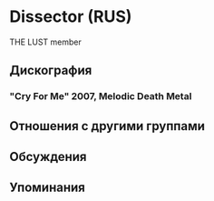 # Dissector (RUS)

THE LUST member

## Дискография

### "Cry For Me" 2007, Melodic Death Metal




## Отношения с другими группами


## Обсуждения


## Упоминания


